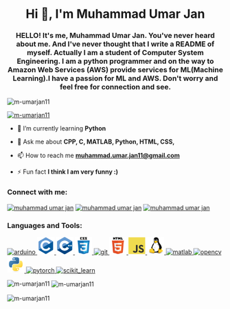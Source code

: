 <h1 align="center">Hi 👋, I'm Muhammad Umar Jan</h1>
<h3 align="center">HELLO! It's me, Muhammad Umar Jan. You've never heard about me. And I've never thought that I write a README of myself. Actually I am a student of Computer System Engineering. I am a python programmer and on the way to Amazon Web Services (AWS) provide services for ML(Machine Learning).I have a passion for ML and AWS. Don't worry and feel free for connection and see.</h3>

<p align="left"> <img src="https://komarev.com/ghpvc/?username=m-umarjan11&label=Profile%20views&color=0e75b6&style=flat" alt="m-umarjan11" /> </p>

<p align="left"> <a href="https://github.com/ryo-ma/github-profile-trophy"><img src="https://github-profile-trophy.vercel.app/?username=m-umarjan11" alt="m-umarjan11" /></a> </p>

- 🌱 I’m currently learning **Python**

- 💬 Ask me about **CPP, C, MATLAB, Python, HTML, CSS,**

- 📫 How to reach me **muhammad.umar.jan11@gmail.com**

- ⚡ Fun fact **I think I am very funny :)**

<h3 align="left">Connect with me:</h3>
<p align="left">
<a href="https://linkedin.com/in/muhammad umar jan" target="blank"><img align="center" src="https://raw.githubusercontent.com/rahuldkjain/github-profile-readme-generator/master/src/images/icons/Social/linked-in-alt.svg" alt="muhammad umar jan" height="30" width="40" /></a>
<a href="https://fb.com/muhammad umar jan" target="blank"><img align="center" src="https://raw.githubusercontent.com/rahuldkjain/github-profile-readme-generator/master/src/images/icons/Social/facebook.svg" alt="muhammad umar jan" height="30" width="40" /></a>
<a href="https://instagram.com/muhammad umar jan" target="blank"><img align="center" src="https://raw.githubusercontent.com/rahuldkjain/github-profile-readme-generator/master/src/images/icons/Social/instagram.svg" alt="muhammad umar jan" height="30" width="40" /></a>
</p>

<h3 align="left">Languages and Tools:</h3>
<p align="left"> <a href="https://www.arduino.cc/" target="_blank" rel="noreferrer"> <img src="https://cdn.worldvectorlogo.com/logos/arduino-1.svg" alt="arduino" width="40" height="40"/> </a> <a href="https://www.cprogramming.com/" target="_blank" rel="noreferrer"> <img src="https://raw.githubusercontent.com/devicons/devicon/master/icons/c/c-original.svg" alt="c" width="40" height="40"/> </a> <a href="https://www.w3schools.com/cpp/" target="_blank" rel="noreferrer"> <img src="https://raw.githubusercontent.com/devicons/devicon/master/icons/cplusplus/cplusplus-original.svg" alt="cplusplus" width="40" height="40"/> </a> <a href="https://www.w3schools.com/css/" target="_blank" rel="noreferrer"> <img src="https://raw.githubusercontent.com/devicons/devicon/master/icons/css3/css3-original-wordmark.svg" alt="css3" width="40" height="40"/> </a> <a href="https://git-scm.com/" target="_blank" rel="noreferrer"> <img src="https://www.vectorlogo.zone/logos/git-scm/git-scm-icon.svg" alt="git" width="40" height="40"/> </a> <a href="https://www.w3.org/html/" target="_blank" rel="noreferrer"> <img src="https://raw.githubusercontent.com/devicons/devicon/master/icons/html5/html5-original-wordmark.svg" alt="html5" width="40" height="40"/> </a> <a href="https://developer.mozilla.org/en-US/docs/Web/JavaScript" target="_blank" rel="noreferrer"> <img src="https://raw.githubusercontent.com/devicons/devicon/master/icons/javascript/javascript-original.svg" alt="javascript" width="40" height="40"/> </a> <a href="https://www.linux.org/" target="_blank" rel="noreferrer"> <img src="https://raw.githubusercontent.com/devicons/devicon/master/icons/linux/linux-original.svg" alt="linux" width="40" height="40"/> </a> <a href="https://www.mathworks.com/" target="_blank" rel="noreferrer"> <img src="https://upload.wikimedia.org/wikipedia/commons/2/21/Matlab_Logo.png" alt="matlab" width="40" height="40"/> </a> <a href="https://opencv.org/" target="_blank" rel="noreferrer"> <img src="https://www.vectorlogo.zone/logos/opencv/opencv-icon.svg" alt="opencv" width="40" height="40"/> </a> <a href="https://www.python.org" target="_blank" rel="noreferrer"> <img src="https://raw.githubusercontent.com/devicons/devicon/master/icons/python/python-original.svg" alt="python" width="40" height="40"/> </a> <a href="https://pytorch.org/" target="_blank" rel="noreferrer"> <img src="https://www.vectorlogo.zone/logos/pytorch/pytorch-icon.svg" alt="pytorch" width="40" height="40"/> </a> <a href="https://scikit-learn.org/" target="_blank" rel="noreferrer"> <img src="https://upload.wikimedia.org/wikipedia/commons/0/05/Scikit_learn_logo_small.svg" alt="scikit_learn" width="40" height="40"/> </a> </p>

<p><img align="left" src="https://github-readme-stats.vercel.app/api/top-langs?username=m-umarjan11&show_icons=true&locale=en&layout=compact" alt="m-umarjan11" /></p>

<p>&nbsp;<img align="center" src="https://github-readme-stats.vercel.app/api?username=m-umarjan11&show_icons=true&locale=en" alt="m-umarjan11" /></p>

<p><img align="center" src="https://github-readme-streak-stats.herokuapp.com/?user=m-umarjan11&" alt="m-umarjan11" /></p>

